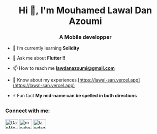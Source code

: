 <h1 align="center">Hi 👋, I'm Mouhamed Lawal Dan Azoumi</h1>
<h3 align="center">A Mobile developper</h3>

- 🌱 I’m currently learning **Solidity**

- 💬 Ask me about **Flutter !!**

- 📫 How to reach me **lawdanazoumi@gmail.com**

- 📄 Know about my experiences [https://lawal-san.vercel.app](https://lawal-san.vercel.app)

- ⚡ Fun fact **My mid-name can be spelled in both directions**

<h3 align="left">Connect with me:</h3>
<p align="left">
<a href="https://twitter.com/DanMouhamed" target="blank"><img align="center" src="https://raw.githubusercontent.com/rahuldkjain/github-profile-readme-generator/master/src/images/icons/Social/twitter.svg" alt="DanMouhamed" height="30" width="40" /></a>
<a href="https://linkedin.com/in/mouhamed-lawal-dan-azoumi-597975206/" target="blank"><img align="center" src="https://raw.githubusercontent.com/rahuldkjain/github-profile-readme-generator/master/src/images/icons/Social/linked-in-alt.svg" alt="mouhamed-lawal-dan-azoumi" height="30" width="40" /></a>
<a href="https://instagram.com/mo_lawdaz" target="blank"><img align="center" src="https://raw.githubusercontent.com/rahuldkjain/github-profile-readme-generator/master/src/images/icons/Social/instagram.svg" alt="lawdazum" height="30" width="40" /></a>
</p>
